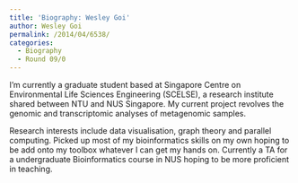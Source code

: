 ```yaml
---
title: 'Biography: Wesley Goi'
author: Wesley Goi
permalink: /2014/04/6538/
categories:
  - Biography
  - Round 09/0
---
```

I&#8217;m currently a graduate student based at Singapore Centre on Environmental Life Sciences Engineering (SCELSE), a research institute shared between NTU and NUS Singapore. My current project revolves the genomic and transcriptomic analyses of metagenomic samples.

Research interests include data visualisation, graph theory and parallel computing. Picked up most of my bioinformatics skills on my own hoping to be add onto my toolbox whatever I can get my hands on. Currently a TA for a undergraduate Bioinformatics course in NUS hoping to be more proficient in teaching.
